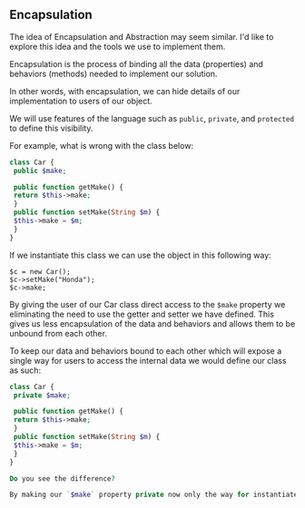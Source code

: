 ## Encapsulation

The idea of Encapsulation and Abstraction may seem similar. I'd like to explore this idea and the tools we use to implement them. 

Encapsulation is the process of binding all the data (properties) and behaviors (methods) needed to implement our solution. 

In other words, with encapsulation, we can hide details of our implementation to users of our object. 

We will use features of the language such as `public`, `private`, and `protected` to define this visibility. 

For example, what is wrong with the class below:

```php
class Car {
 public $make;

 public function getMake() {
 return $this->make;
 }
 public function setMake(String $m) {
 $this->make = $m;
 }
}
```

If we instantiate this class we can use the object in this following way: 

```
$c = new Car();
$c->setMake("Honda");
$c->make;
```

By giving the user of our Car class direct access to the `$make` property we eliminating the need to use the getter and setter we have defined. This gives us less encapsulation of the data and behaviors and allows them to be unbound from each other. 

To keep our data and behaviors bound to each other which will expose a single way for users to access the internal data we would define our class as such: 

```php
class Car {
 private $make;

 public function getMake() {
 return $this->make;
 }
 public function setMake(String $m) {
 $this->make = $m;
 }
}

Do you see the difference?

By making our `$make` property private now only the way for instantiated objects of this class to access this property if through the public setter and getter methods. 